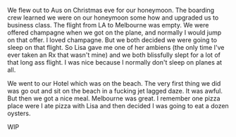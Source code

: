 We flew out to Aus on Christmas eve for our honeymoon. The boarding crew learned we were on our honeymoon some how and upgraded us to business class. The flight from LA to Melbourne was empty. We were offered champagne when we got on the plane, and normally I would jump on that offer. I loved champagne. But we both decided we were going to sleep on that flight. So Lisa gave me one of her ambiens (the only time I've ever taken an Rx that wasn't mine) and we both blissfully slept for a lot of that long ass flight. I was nice because I normally don't sleep on planes at all. 

We went to our Hotel which was on the beach. The very first thing we did was go out and sit on the beach in a fucking jet lagged daze. It was awful. But then we got a nice meal. Melbourne was great. I remember one pizza place were I ate pizza with Lisa and then decided I was going to eat a dozen oysters. 

WIP